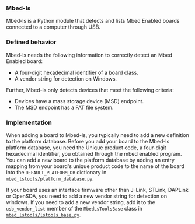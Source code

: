 ### Mbed-ls

Mbed-ls is a Python module that detects and lists Mbed Enabled boards connected to a computer through USB.

### Defined behavior

Mbed-ls needs the following information to correctly detect an Mbed Enabled board:

 - A four-digit hexadecimal identifier of a board class.
 - A vendor string for detection on Windows.
 
Further, Mbed-ls only detects devices that meet the following criteria:

 - Devices have a mass storage device (MSD) endpoint.
 - The MSD endpoint has a FAT file system.
 
### Implementation

When adding a board to Mbed-ls, you typically need to add a new definition to the platform database. Before you add your board to the Mbed-ls platform database, you need the Unique product code, a four-digit hexadecimal identifier, you obtained through the mbed enabled program. You can add a new board to the platform database by adding an entry mapping from your board's unique product code to the name of the board into the `DEFAULT_PLATFORM_DB` dictionary in [`mbed_lstools/platform_database.py`](https://github.com/ARMmbed/mbed-ls/blob/master/mbed_lstools/platform_database.py).

If your board uses an interface firmware other than J-Link, STLink, DAPLink or OpenSDA, you need to add a new vendor string for detection on windows. If you need to add a new vendor string, add it to the `usb_vendor_list` member of the `MbedLsToolsBase` class in [`mbed_lstools/lstools_base.py`](https://github.com/ARMmbed/mbed-ls/blob/master/mbed_lstools/lstools_base.py).
